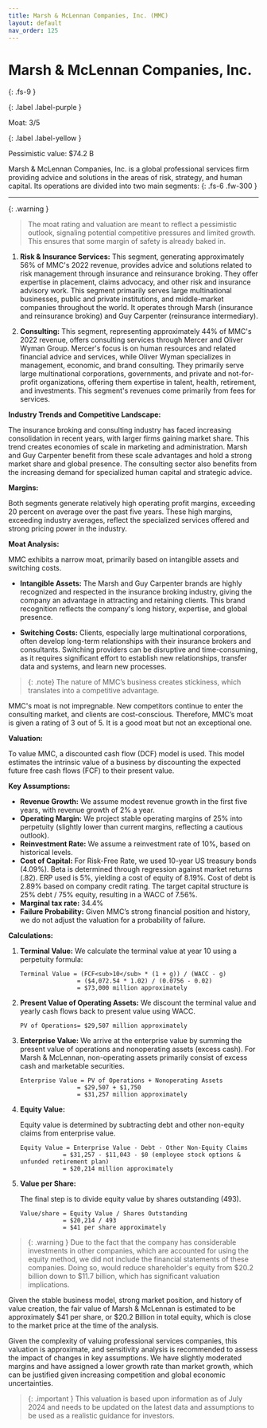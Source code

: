 ```yaml
---
title: Marsh & McLennan Companies, Inc. (MMC)
layout: default
nav_order: 125
---
```


# Marsh & McLennan Companies, Inc.
{: .fs-9 }

{: .label .label-purple }

Moat: 3/5

{: .label .label-yellow }

Pessimistic value: $74.2 B

Marsh & McLennan Companies, Inc. is a global professional services firm providing advice and solutions in the areas of risk, strategy, and human capital. Its operations are divided into two main segments:
{: .fs-6 .fw-300 }

---

{: .warning } 
>The moat rating and valuation are meant to reflect a pessimistic outlook, signaling potential competitive pressures and limited growth. This ensures that some margin of safety is already baked in.

1. **Risk & Insurance Services:** This segment, generating approximately 56% of MMC's 2022 revenue,  provides advice and solutions related to risk management through insurance and reinsurance broking. They offer expertise in placement, claims advocacy, and other risk and insurance advisory work. This segment primarily serves large multinational businesses, public and private institutions, and middle-market companies throughout the world. It operates through Marsh (insurance and reinsurance broking) and Guy Carpenter (reinsurance intermediary).

2. **Consulting:** This segment, representing approximately 44% of MMC's 2022 revenue, offers consulting services through Mercer and Oliver Wyman Group. Mercer's focus is on human resources and related financial advice and services, while Oliver Wyman specializes in management, economic, and brand consulting. They primarily serve large multinational corporations, governments, and private and not-for-profit organizations, offering them expertise in talent, health, retirement, and investments. This segment's revenues come primarily from fees for services.

**Industry Trends and Competitive Landscape:**

The insurance broking and consulting industry has faced increasing consolidation in recent years, with larger firms gaining market share. This trend creates economies of scale in marketing and administration. Marsh and Guy Carpenter benefit from these scale advantages and hold a strong market share and global presence. The consulting sector also benefits from the increasing demand for specialized human capital and strategic advice.

**Margins:**

Both segments generate relatively high operating profit margins, exceeding 20 percent on average over the past five years. These high margins, exceeding industry averages, reflect the specialized services offered and strong pricing power in the industry.

**Moat Analysis:**

MMC exhibits a narrow moat, primarily based on intangible assets and switching costs.

* **Intangible Assets:** The Marsh and Guy Carpenter brands are highly recognized and respected in the insurance broking industry, giving the company an advantage in attracting and retaining clients. This brand recognition reflects the company's long history, expertise, and global presence.

* **Switching Costs:** Clients, especially large multinational corporations, often develop long-term relationships with their insurance brokers and consultants. Switching providers can be disruptive and time-consuming, as it requires significant effort to establish new relationships, transfer data and systems, and learn new processes. 

> {: .note} The nature of MMC’s business creates stickiness, which translates into a competitive advantage.

MMC's moat is not impregnable. New competitors continue to enter the consulting market, and clients are cost-conscious. Therefore, MMC’s moat is given a rating of 3 out of 5. It is a good moat but not an exceptional one.

**Valuation:**

To value MMC, a discounted cash flow (DCF) model is used. This model estimates the intrinsic value of a business by discounting the expected future free cash flows (FCF) to their present value.

**Key Assumptions:**

* **Revenue Growth:**  We assume modest revenue growth in the first five years, with revenue growth of 2% a year.
* **Operating Margin:** We project stable operating margins of 25% into perpetuity (slightly lower than current margins, reflecting a cautious outlook). 
* **Reinvestment Rate:** We assume a reinvestment rate of 10%, based on historical levels. 
* **Cost of Capital:**  For Risk-Free Rate, we used 10-year US treasury bonds (4.09%). Beta is determined through regression against market returns (.82). ERP used is 5%, yielding a cost of equity of 8.19%. Cost of debt is 2.89% based on company credit rating.  The target capital structure is 25% debt / 75% equity, resulting in a WACC of 7.56%.
* **Marginal tax rate:**  34.4%
* **Failure Probability:** Given MMC’s strong financial position and history, we do not adjust the valuation for a probability of failure.


**Calculations:**

1. **Terminal Value:**
   We calculate the terminal value at year 10 using a perpetuity formula:
   ```
   Terminal Value = (FCF<sub>10</sub> * (1 + g)) / (WACC - g)
                   = ($4,072.54 * 1.02) / (0.0756 - 0.02)
                   = $73,000 million approximately
   ```

2. **Present Value of Operating Assets:**
   We discount the terminal value and yearly cash flows back to present value using WACC.
   ```
   PV of Operations= $29,507 million approximately
   ```

3. **Enterprise Value:**
   We arrive at the enterprise value by summing the present value of operations and nonoperating assets (excess cash). For Marsh & McLennan, non-operating assets primarily consist of excess cash and marketable securities.
   ```
   Enterprise Value = PV of Operations + Nonoperating Assets
                   = $29,507 + $1,750 
                   = $31,257 million approximately
   ```

4. **Equity Value:**

   Equity value is determined by subtracting debt and other non-equity claims from enterprise value.
   ```
   Equity Value = Enterprise Value - Debt - Other Non-Equity Claims
               = $31,257 - $11,043 - $0 (employee stock options & unfunded retirement plan)
               = $20,214 million approximately
   ```

5. **Value per Share:**

   The final step is to divide equity value by shares outstanding (493).
   ```
   Value/share = Equity Value / Shares Outstanding
               = $20,214 / 493
               = $41 per share approximately
   ```

> {: .warning } Due to the fact that the company has considerable investments in other companies, which are accounted for using the equity method, we did not include the financial statements of these companies. Doing so, would reduce shareholder's equity from $20.2 billion down to $11.7 billion, which has significant valuation implications.

Given the stable business model, strong market position, and history of value creation, the fair value of Marsh & McLennan is estimated to be approximately $41 per share, or $20.2 Billion in total equity, which is close to the market price at the time of the analysis.

Given the complexity of valuing professional services companies, this valuation is approximate, and sensitivity analysis is recommended to assess the impact of changes in key assumptions. We have slightly moderated margins and have assigned a lower growth rate than market growth,  which can be justified given increasing competition and global economic uncertainties.

> {: .important } This valuation is based upon information as of July 2024 and needs to be updated on the latest data and assumptions to be used as a realistic guidance for investors.

